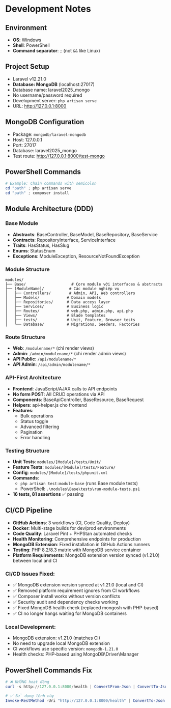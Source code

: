 # Development Notes

## Environment
- **OS**: Windows
- **Shell**: PowerShell
- **Command separator**: `;` (not `&&` like Linux)

## Project Setup
- Laravel v12.21.0
- **Database: MongoDB** (localhost:27017)
- Database name: laravel2025_mongo
- No username/password required
- Development server: `php artisan serve`
- URL: http://127.0.0.1:8000

## MongoDB Configuration
- Package: `mongodb/laravel-mongodb`
- Host: 127.0.0.1
- Port: 27017
- Database: laravel2025_mongo
- Test route: http://127.0.0.1:8000/test-mongo

## PowerShell Commands
```powershell
# Example: Chain commands with semicolon
cd "path" ; php artisan serve
cd "path" ; composer install
```

## Module Architecture (DDD)

### Base Module
- **Abstracts**: BaseController, BaseModel, BaseRepository, BaseService
- **Contracts**: RepositoryInterface, ServiceInterface
- **Traits**: HasStatus, HasSlug
- **Enums**: StatusEnum
- **Exceptions**: ModuleException, ResourceNotFoundException

### Module Structure
```
modules/
├── Base/                    # Core module với interfaces & abstracts
├── [ModuleName]/           # Các module nghiệp vụ
│   ├── Controllers/        # Admin, API, Web controllers
│   ├── Models/            # Domain models  
│   ├── Repositories/      # Data access layer
│   ├── Services/          # Business logic
│   ├── Routes/            # web.php, admin.php, api.php
│   ├── Views/             # Blade templates
│   ├── tests/             # Unit, Feature, Browser tests
│   └── Database/          # Migrations, Seeders, Factories
```

### Route Structure
- **Web**: `/modulename/*` (chỉ render views)
- **Admin**: `/admin/modulename/*` (chỉ render admin views)  
- **API Public**: `/api/modulename/*`
- **API Admin**: `/api/admin/modulename/*`

### API-First Architecture
- **Frontend**: JavaScript/AJAX calls to API endpoints
- **No form POST**: All CRUD operations via API
- **Components**: BaseApiController, BaseResource, BaseRequest
- **Helpers**: api-helper.js cho frontend
- **Features**: 
  - Bulk operations
  - Status toggle
  - Advanced filtering
  - Pagination
  - Error handling

### Testing Structure
- **Unit Tests**: `modules/[Module]/tests/Unit/`
- **Feature Tests**: `modules/[Module]/tests/Feature/`
- **Config**: `modules/[Module]/tests/phpunit.xml`
- **Commands**: 
  - `php artisan test:module-base` (runs Base module tests)
  - PowerShell: `.\modules\Base\tests\run-module-tests.ps1`
- **16 tests, 81 assertions** ✅ passing

## CI/CD Pipeline
- **GitHub Actions**: 3 workflows (CI, Code Quality, Deploy)
- **Docker**: Multi-stage builds for dev/prod environments
- **Code Quality**: Laravel Pint + PHPStan automated checks
- **Health Monitoring**: Comprehensive endpoints for production
- **MongoDB Extension**: Fixed installation in GitHub Actions runners
- **Testing**: PHP 8.2/8.3 matrix with MongoDB service container
- **Platform Requirements**: MongoDB extension version synced (v1.21.0) between local and CI

### CI/CD Issues Fixed:
- ✅ MongoDB extension version synced at v1.21.0 (local and CI)
- ✅ Removed platform requirement ignores from CI workflows
- ✅ Composer install works without version conflicts
- ✅ Security audit and dependency checks working
- ✅ Fixed MongoDB health check (replaced mongosh with PHP-based)
- ✅ CI no longer hangs waiting for MongoDB containers

### Local Development:
- MongoDB extension: v1.21.0 (matches CI)
- No need to upgrade local MongoDB extension
- CI workflows use specific version: `mongodb-1.21.0`
- Health checks: PHP-based using MongoDB\Driver\Manager

## PowerShell Commands Fix
```powershell
# ❌ KHÔNG hoạt động
curl -s http://127.0.0.1:8000/health | ConvertFrom-Json | ConvertTo-Json -Depth 3

# ✅ Sử dụng lệnh này
Invoke-RestMethod -Uri "http://127.0.0.1:8000/health" | ConvertTo-Json -Depth 3
```
